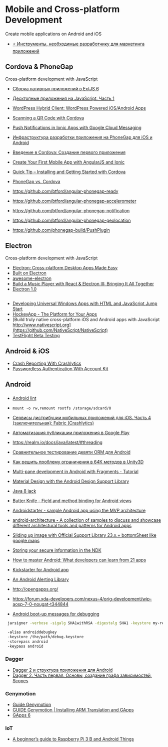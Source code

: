 # Mobile and Cross-platform Development
Create mobile applications on Android and iOS

 - [:star: Инструменты, необходимые разработчику для маркетинга приложений](https://habrahabr.ru/company/ackuna/blog/295648/)

## Cordova & PhoneGap
Cross-platform development with JavaScript

 - [Сборка нативных приложений в ExtJS 6](http://habrahabr.ru/post/270343/)
 - [Десктопные приложения на JavaScript. Часть 1](http://habrahabr.ru/post/272389/)
 - [WordPress Hybrid Client: WordPress Powered iOS/Android Apps](http://www.sitepoint.com/wordpress-hybrid-client-wordpress-powered-ios-android-apps/)
 - [Scanning a QR Code with Cordova](http://www.sitepoint.com/scanning-qr-code-cordova/)
 - [Push Notifications in Ionic Apps with Google Cloud Messaging](http://www.sitepoint.com/push-notifications-in-ionic-apps-with-google-cloud-messaging/)
 - [Инфраструктура разработки приложения на PhoneGap для iOS и Android](http://habrahabr.ru/company/arcadia/blog/257749/)
 - [Введение в Cordova: Создание первого приложения](http://habrahabr.ru/post/274763/)
 - [Create Your First Mobile App with AngularJS and Ionic](https://scotch.io/tutorials/create-your-first-mobile-app-with-angularjs-and-ionic)
 - [Quick Tip – Installing and Getting Started with Cordova](http://www.sitepoint.com/quick-tip-installing-and-getting-started-with-cordova/)

 - [PhoneGap vs. Cordova](http://habrahabr.ru/post/272873/)
 - https://github.com/btford/angular-phonegap-ready
 - https://github.com/btford/angular-phonegap-accelerometer
 - https://github.com/btford/angular-phonegap-notification
 - https://github.com/btford/angular-phonegap-geolocation
 - https://github.com/phonegap-build/PushPlugin

## Electron
Cross-platform development with JavaScript

- [Electron: Cross-platform Desktop Apps Made Easy](http://www.toptal.com/javascript/electron-cross-platform-desktop-apps-easy)   
- [Built on Electron](http://electron.atom.io/#built-on-electron)
- [awesome-electron](https://github.com/sindresorhus/awesome-electron)
- [Build a Music Player with React & Electron III: Bringing It All Together](https://scotch.io/tutorials/build-a-music-player-with-react-electron-iii-bringing-it-all-together)
- [Electron 1.0](http://electron.atom.io/blog/2016/05/11/electron-1-0)

##
- [Developing Universal Windows Apps with HTML and JavaScript Jump Start](https://www.microsoftvirtualacademy.com/en-US/training-courses/developing-universal-windows-apps-with-html-and-javascript-jump-start-8344)     
- [HockeyApp - The Platform for Your Apps](http://hockeyapp.net/features/)
- [Build truly native cross-platform iOS and Android apps with JavaScript http://www.nativescript.org](https://github.com/NativeScript/NativeScript)
- [TestFlight Beta Testing](https://developer.apple.com/testflight/)

## Android & iOS
- [Crash Reporting With Crashlytics](https://code.tutsplus.com/tutorials/crash-reporting-with-crashlytics--cms-27917)
- [Passwordless Authentication With Account Kit](https://code.tutsplus.com/tutorials/quick-tip-passwordless-authentication-with-account-kit--cms-28033)

## Android

###
- [Android lint](http://developer.android.com/intl/ru/tools/help/lint.html)
- `mount -o rw,remount rootfs /storage/sdcard/0`
- [Сервисы дистрибуции мобильных приложений для iOS. Часть 4 (заключительная): Fabric (Crashlytics)](https://habrahabr.ru/company/arcadia/blog/260019/)
- [Автоматизация публикации приложения в Google Play](https://habrahabr.ru/post/281557/)
- https://realm.io/docs/java/latest/#threading
- [Сравнительное тестирование девяти ORM для Android](https://habrahabr.ru/post/281226/)
- [Как решить проблему ограничения в 64К методов в Unity3D](https://habrahabr.ru/post/314416/)
- [Multi-pane development in Android with Fragments - Tutorial](http://www.vogella.com/tutorials/AndroidFragments/article.html)
- [Material Design with the Android Design Support Library](https://www.sitepoint.com/material-design-android-design-support-library/)
- [Java 8 jack](https://developer.android.com/guide/platform/j8-jack.html)
- [Butter Knife - Field and method binding for Android views](http://jakewharton.github.io/butterknife/)
- [Androidstarter - sample Android app using the MVP architecture](http://roroche.github.io/AndroidStarter/)
- [android-architecture - A collection of samples to discuss and showcase different architectural tools and patterns for Android apps](https://github.com/googlesamples/android-architecture)
- [Sliding up image with Official Support Library 23.x.+ bottomSheet like google maps](http://stackoverflow.com/questions/37335366/sliding-up-image-with-official-support-library-23-x-bottomsheet-like-google-ma)
- [Storing your secure information in the NDK](https://androidsecurity.info/2016/12/15/storing-your-secure-information-in-the-ndk/)
- [How to master Android: What developers can learn from 21 apps](https://techbeacon.com/how-master-android-what-developers-can-learn-21-apps)
- [Kickstarter for Android app](https://github.com/kickstarter/android-oss)
- [An Android Alerting Library](https://github.com/Tapadoo/Alerter)

 - http://opengapps.org/
 - https://forum.xda-developers.com/nexus-4/orig-development/wip-aosp-7-0-nougat-t344844
 - [Android boot-up messages for debugging](http://android.stackexchange.com/a/26126)

```bash
 jarsigner -verbose -sigalg SHA1withRSA -digestalg SHA1 -keystore my-release-key.keystore my_application.apk alias_name

 -alias androiddebugkey
 -keystore /the/path/debug.keystore
 -storepass android
 -keypass android
```

### Dagger
- [Dagger 2 и структура приложения для Android](https://habrahabr.ru/company/ncloudtech/blog/274025/)
- [Dagger 2. Часть первая. Основы, создание графа зависимостей, Scopes](https://habrahabr.ru/post/279125/)

### Genymotion
- [Guide Genymotion](http://forum.xda-developers.com/showthread.php?t=2333452)
- [GUIDE Genymotion | Installing ARM Translation and GApps](http://forum.xda-developers.com/showthread.php?t=2528952)
- [GApps 6](http://opengapps.org/?api=6.0&variant=nano)

### IoT
- [A beginner’s guide to Raspberry Pi 3 B and Android Things](http://www.andtuts.com/a-beginners-guide-to-raspberry-pi-3-b-and-android-things/)
